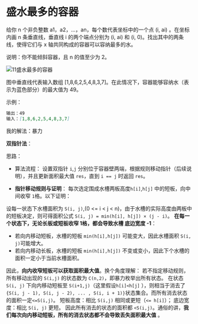 # 盛水最多的容器

给你 n 个非负整数 a1，a2，...，an，每个数代表坐标中的一个点 (i, ai) 。在坐标内画 n 条垂直线，垂直线 i 的两个端点分别为 (i, ai) 和 (i, 0)。找出其中的两条线，使得它们与 x 轴共同构成的容器可以容纳最多的水。

说明：你不能倾斜容器，且 n 的值至少为 2。

![11盛水最多的容器](D:\TyporaNote\leetcodeOfYingXiang\11盛水最多的容器.jpg)

图中垂直线代表输入数组 [1,8,6,2,5,4,8,3,7]。在此情况下，容器能够容纳水（表示为蓝色部分）的最大值为 49。

 

示例：

```markdown
输出：49
输入：[1,8,6,2,5,4,8,3,7]
```

我的解法：暴力

**双指针法**：

思路：

* 算法流程： 设置双指针 `i`,`j` 分别位于容器壁两端，根据规则移动指针（后续说明），并且更新面积最大值 `res`，直到 `i == j` 时返回 `res`。

* **指针移动规则与证明**： 每次选定围成水槽两板高度`h[i]`,`h[j]` 中的短板，向中间收窄 `1`格。以下证明：

设每一状态下水槽面积为 `S(i, j)`,(0 <= i < j < n)，由于水槽的实际高度由两板中的短板决定，则可得面积公式 `S(i, j) = min(h[i], h[j]) × (j - i)`。
**在每一个状态下，无论长板或短板收窄 1格，都会导致水槽 底边宽度 -1**：

* 若向内移动短板，水槽的短板 `min(h[i],h[j])` 可能变大，因此水槽面积 `S(i, j)`可能增大。
* 若向内移动长板，水槽的短板 `min(h[i],h[j])` 不变或变小，因此下个水槽的面积一定小于当前水槽面积。

因此，**向内收窄短板可以获取面积最大值**。换个角度理解：
若不指定移动规则，所有移动出现的 `S(i,j)` 的状态数为 `C(n,2)`，即暴力枚举出所有状态。
在状态 `S(i, j)` 下向内移动短板至 `S(i+1,j)`（这里假设`h[i]<h[j]` ），则相当于消去了 `{S(i, j - 1), S(i, j - 2), ... , S(i, i + 1)}`状态集合。而所有消去状态的面积一定`<=S(i,j)`。
短板高度：相比 `S(i,j)` 相同或更短（`<= h[i]`）；
底边宽度：相比 `S(i, j)` 更短。
因此所有消去的状态的面积都 `<S(i,j)`。通俗的讲，**我们每次向内移动短板，所有的消去状态都不会导致丢失面积最大值** 。




